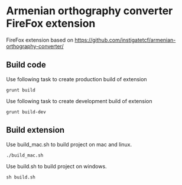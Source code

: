 # Armenian orthography converter FireFox extension

FireFox extension based on https://github.com/instigatetcf/armenian-orthography-converter/

## Build code

Use following task to create production build of extension

    grunt build

Use following task to create development build of extension

    grunt build-dev

## Build extension

Use build_mac.sh to build project on mac and linux.

    ./build_mac.sh

Use build.sh to build project on windows.

    sh build.sh
